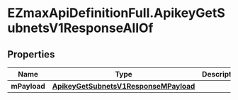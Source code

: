 # EZmaxApiDefinitionFull.ApikeyGetSubnetsV1ResponseAllOf

## Properties

Name | Type | Description | Notes
------------ | ------------- | ------------- | -------------
**mPayload** | [**ApikeyGetSubnetsV1ResponseMPayload**](ApikeyGetSubnetsV1ResponseMPayload.md) |  | 


